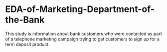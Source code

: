 # EDA-of-Marketing-Department-of-the-Bank
This study is information about bank customers who were contacted as part of a telephone marketing campaign trying to get customers to sign up for a term deposit product.
